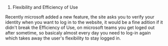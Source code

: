 1. Flexibility and Efficiency of Use

Recently microsoft added a new feature, the site asks you to verify your identity when you want to log in to the website, it would be a fine adition if it didn't break the Efficiency of Use, on microsoft teams you get loged out after sometime, so basicaly almost every day you need to log-in again which takes away the user's flexibility to stay logged in.

